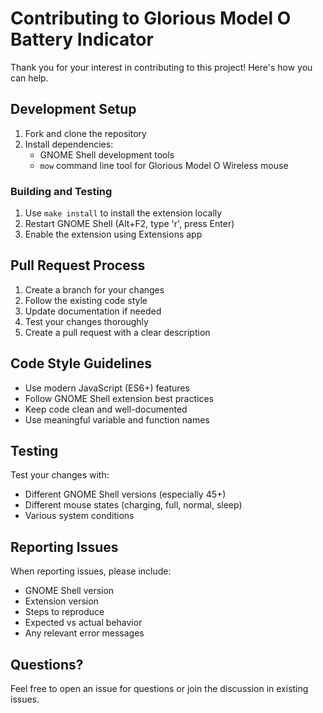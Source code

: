 # Contributing to Glorious Model O Battery Indicator

Thank you for your interest in contributing to this project! Here's how you can help.

## Development Setup

1. Fork and clone the repository
2. Install dependencies:
   - GNOME Shell development tools
   - `mow` command line tool for Glorious Model O Wireless mouse

### Building and Testing

1. Use `make install` to install the extension locally
2. Restart GNOME Shell (Alt+F2, type 'r', press Enter)
3. Enable the extension using Extensions app

## Pull Request Process

1. Create a branch for your changes
2. Follow the existing code style
3. Update documentation if needed
4. Test your changes thoroughly
5. Create a pull request with a clear description

## Code Style Guidelines

- Use modern JavaScript (ES6+) features
- Follow GNOME Shell extension best practices
- Keep code clean and well-documented
- Use meaningful variable and function names

## Testing

Test your changes with:
- Different GNOME Shell versions (especially 45+)
- Different mouse states (charging, full, normal, sleep)
- Various system conditions

## Reporting Issues

When reporting issues, please include:
- GNOME Shell version
- Extension version
- Steps to reproduce
- Expected vs actual behavior
- Any relevant error messages

## Questions?

Feel free to open an issue for questions or join the discussion in existing issues.
